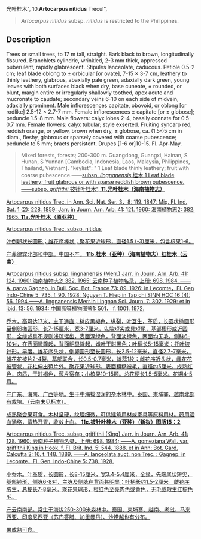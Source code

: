 光叶桂木",
10.**Artocarpus nitidus** Trécul",

> *Artocarpus* *nitidus* subsp. *nitidus* is restricted to the Philippines.

## Description
Trees or small trees, to 17 m tall, straight. Bark black to brown, longitudinally fissured. Branchlets cylindric, wrinkled, 2-3 mm thick, appressed puberulent, rapidly glabrescent. Stipules lanceolate, caducous. Petiole 0.5-2 cm; leaf blade oblong to ± orbicular [or ovate], 7-15 × 3-7 cm, leathery to thinly leathery, glabrous, abaxially pale green, adaxially dark green, young leaves with both surfaces black when dry, base cuneate, ± rounded, or blunt, margin entire or irregularly shallowly toothed, apex acute and mucronate to caudate; secondary veins 6-10 on each side of midvein, adaxially prominent. Male inflorescences capitate, obovoid, or oblong [or rodlike] 2.5-12 × 2.7-7 mm. Female inflorescences ± capitate [or ± globose]; peduncle 1.5-8 mm. Male flowers: calyx lobes 2-4, basally connate for 0.5-0.7 mm. Female flowers: calyx tubular; style exserted. Fruiting syncarp red, reddish orange, or yellow, brown when dry, ± globose, ca. (1.5-)5 cm in diam., fleshy, glabrous or sparsely covered with coarse pubescence; peduncle to 5 mm; bracts persistent. Drupes [1-6 or]10-15. Fl. Apr-May.

> Mixed forests, forests; 200-300 m. Guangdong, Guangxi, Hainan, S Hunan, S Yunnan [Cambodia, Indonesia, Laos, Malaysia, Philippines, Thailand, Vietnam].
  "keylist": "
1 Leaf blade thinly leathery; fruit with coarse pubescence.——<a href='/info/Artocarpus nitidus subsp. lingnanensis?t=foc'>subsp. *lingnanensis* 桂木
1 Leaf blade leathery; fruit glabrous or with sparse reddish brown pubescence.——<a href='/info/Artocarpus nitidus subsp. griffithii?t=foc'>subsp. *griffithii* 披针叶桂木",
**11.光叶桂木（海南植物志）**

Artocarpus nitidus Trec. in Ann. Sci. Nat. Ser. 3，8: 119. 1847: Miq. Fl. Ind. Bat. 1 (2): 228. 1859: Jarr. in Journ. Arn. Arb. 41: 121. 1960: 海南植物志2: 382. 1965.
**11a.光叶桂木（原亚种）**

Artocarpus nitidus Trec. subsp. nitidus

叶倒卵状长圆形；雄花序棒状；聚花果近球形，直径1.5 (-3)厘米，包含核果1-6。

产菲律宾北部和中部。中国不产。
**11b.桂木（亚种）（海南植物志）红桂木（云南）**

Artocarpus nitidus subsp. lingnanensis (Merr.) Jarr. in Journ. Arn. Arb. 41: 124. 1960: 海南植物志2: 382. 1965: 云南种子植物名录，上册: 698. 1984. ——A. parva Gagnep. in Bull. Soc. Bot. France 73: 89. 1926: in Lecomte，Fl. Gen Indo-Chine 5: 735. f. 90. 1928: Nguyen T. Hiep in Tap chi SINN HOC 16 (4): 56. 1994.——A. lingnanensis Merr.in Lingnan Sci. Journ. 7: 302. 1929: et in ibid. 13: 56. 1934: 中国高等植物图鉴1: 501， f. 1001. 1972.

乔木，高可达17米，主干通直；树皮黑褐色，纵裂，叶互生，革质，长圆状椭圆形至倒卵椭圆形，长7-15厘米，宽3-7厘米，先端短尖或具短尾，基部楔形或近圆形，全缘或具不规则浅疏锯齿，表面深绿色，背面淡绿色，两面均无毛，侧脉6-10对，在表面微隆起，背面明显隆起，嫩叶干时黑色；叶柄长5-15毫米；托叶披针形，早落。雄花序头状，倒卵圆形至长圆形，长2.5-12毫米，直径2.7-7毫米，雄花花被片2-4裂，基部联合，长0.5-0.7毫米，雄蕊1枚；雌花序近头状，雌花花被管状，花柱伸出苞片外。聚花果近球形，表面粗糙被毛，直径约5厘米，成熟红色，肉质，干时褐色，苞片宿存；小核果10-15颗。总花梗长1.5-5毫米。花期4-5月。

产广东、海南、广西等地。生于中海拔湿润的杂木林中。泰国、柬埔寨、越南北部有栽培。（云南未见标本）。

成熟聚合果可食。木材坚硬，纹理细微，可供建筑用材或家具等原料用材。药用活血通络，清热开胃，收敛止血。
**11c.披针叶桂木（亚种）（新拟）图版15：2**

Artocarpus nitidus Trec. subsp. griffithii (King) Jarr. in Journ. Arn. Arb. 41: 128. 1960: 云南种子植物名录，上册: 698. 1984; ——A. gomeziana Wall. var. griffithii King in Hook. f. Fl. Brit. Ind. 5: 544. 1888. et in Ann: Bot. Gard. Calcutta 2: 16. t. 148. 1889. ——A. lanceolata auct. non Trec. : Gagnep. in Lecomte，Fl. Gen. Indo-Chine 5: 738. 1928.

小乔木。叶革质，长圆形，长8-15厘米，宽3.4-5.4厘米，全缘，先端尾状短尖，基部钝形，侧脉6-8对，主脉及侧脉在背面甚明显；叶柄长约1.5-2厘米。雌花序腋生，总梗长7-8毫米。聚花果球形，橙红色至亮肉色或黄色，无毛或散生红棕色毛。

产云南南部。常生于海拔250-300米森林中。泰国、柬埔寨、越南、老挝、马来西亚、印度尼西亚（苏门答腊、加里曼丹）、沙捞越也有分布。

果成熟可食。
